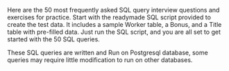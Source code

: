 Here are the 50 most frequently asked SQL query interview questions and exercises for practice. Start with the readymade SQL script provided to create the test data. It includes a sample Worker table, a Bonus, and a Title table with pre-filled data. Just run the SQL script, and you are all set to get started with the 50 SQL queries.

These SQL queries are written and Run on  Postgresql database, some queries may require little modification to run on other databases.